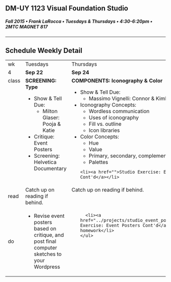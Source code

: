 ## DM-UY 1123 Visual Foundation Studio
##### Fall 2015 • Frank LaRocca • Tuesdays & Thursdays • 4:30-6:20pm • 2MTC MAGNET 817 
---
## Schedule Weekly Detail

<table>
<tr>
<td>wk</td>
<td>Tuesdays</td>
<td>Thursdays</td>
</tr>
<tr>
  <td valign="top">4</td>
  <td valign="top" width="48%"><strong>Sep 22</strong></td>
  <td valign="top" width="48%"><strong>Sep 24</strong></td>
</tr>

<!-- class -->
<tr>
<td valign="top">class</td>
<td valign="top">
  <strong>SCREENING: Type</strong><br>
  <ul>
    <li>Show & Tell Due:
        <ul>
            <li>Milton Glaser: Pooja & Katie</li>
        </ul>
    </li>
    <li>Critique: Event Posters</li>
    <li>Screening: Helvetica Documentary</li>
  </ul>
</td>
<td valign="top">
  <strong>COMPONENTS: Iconography & Color</strong><br>
  <ul>
    <li>Show & Tell Due:
        <ul>
            <li>Massimo Vignelli: Connor & Kimberly</li>
        </ul>
    </li>
    <li>Iconography Concepts:
      <ul>
        <li>Wordless communication</li>
        <li>Uses of iconography</li>
        <li>Fill vs. outline</li>
        <li>Icon libraries</li>
      </ul>
    </li>
    <li>Color Concepts:
      <ul>
        <li>Hue</li>
        <li>Value</li>
        <li>Primary, secondary, complementary</li>
        <li>Palettes</li>
      </ul>
    </li>
    
    <li><a href="">Studio Exercise: Event Posters Cont'd</a></li>
  </ul>

</td>
</tr>

<!-- reading -->
<tr>
  <td>read</td>
  <td valign="top">Catch up on reading if behind.
  
  </td>
  <td valign="top">Catch up on reading if behind.</td>
</tr>

<!-- do -->
<tr>
  <td>do</td>
  <td valign="top">
    <ul>
        <li>Revise event posters based on critique, and post final computer sketches to your Wordpress</li>
    </ul>
  
  </td>
  <td valign="top">
    <ul>
   
      <li><a href="../projects/studio_event_posters.md">Studio Exercise: Event Posters Cont'd</a> as homework</li>
    </ul>
  </td>
</tr>
</table>








